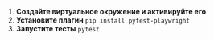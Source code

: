 1. **Создайте виртуальное окружение и активируйте его**
2. **Установите плагин**
```pip install pytest-playwright```
3. **Запустите тесты**
```pytest```
